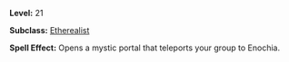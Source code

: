 <!-- TITLE: Spell: Ether Gate Enochia -->
<!-- SUBTITLE:  -->

**Level:** 21

**Subclass:** [Etherealist](etherealist)

**Spell Effect:** Opens a mystic portal that teleports your group to Enochia.